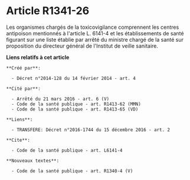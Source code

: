 # Article R1341-26

Les organismes chargés de la toxicovigilance comprennent les centres antipoison mentionnés à l'article L. 6141-4 et les
établissements de santé figurant sur une liste établie par arrêté du ministre chargé de la santé sur proposition du directeur
général de l'Institut de veille sanitaire.

**Liens relatifs à cet article**

	**Créé par**:

	  - Décret n°2014-128 du 14 février 2014 - art. 4

	**Cité par**:

	  - Arrêté du 21 mars 2016 - art. 6 (V)
	  - Code de la santé publique - art. R1413-62 (MMN)
	  - Code de la santé publique - art. R1413-65 (VD)

	**Liens**:

	  - TRANSFERE: Décret n°2016-1744 du 15 décembre 2016 - art. 2

	**Cite**:

	  - Code de la santé publique - art. L6141-4

	**Nouveaux textes**:

	  - Code de la santé publique - art. R1340-4 (V)
